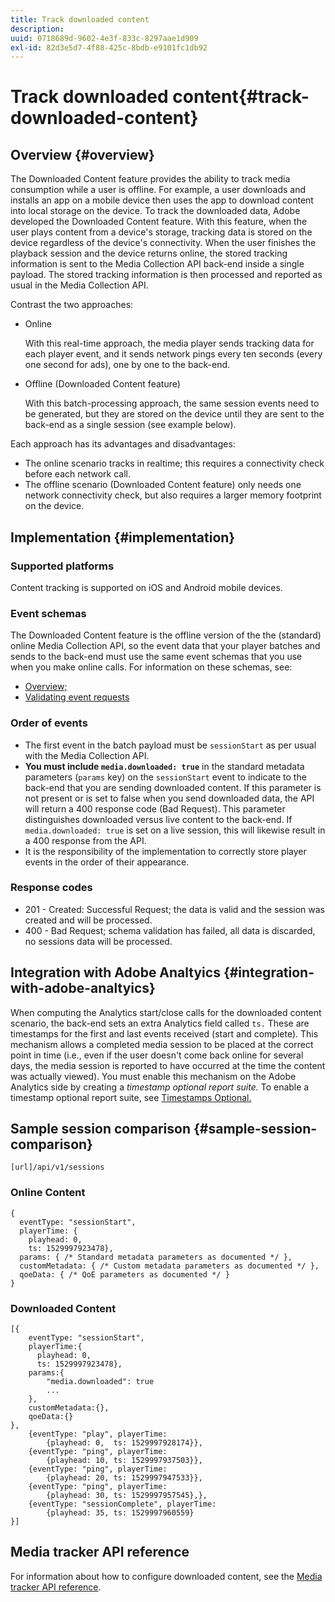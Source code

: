 ```yaml
---
title: Track downloaded content
description:
uuid: 0718689d-9602-4e3f-833c-8297aae1d909
exl-id: 82d3e5d7-4f88-425c-8bdb-e9101fc1db92
---
```

# Track downloaded content{#track-downloaded-content}

## Overview {#overview}

The Downloaded Content feature provides the ability to track media consumption while a user is offline. For example, a user downloads and installs an app on a mobile device then uses the app to download content into local storage on the device. To track the downloaded data, Adobe developed the Downloaded Content feature. With this feature, when the user plays content from a device's storage, tracking data is stored on the device regardless of the device's connectivity. When the user finishes the playback session and the device returns online, the stored tracking information is sent to the Media Collection API back-end inside a single payload. The stored tracking information is then processed and reported as usual in the Media Collection API.

Contrast the two approaches:

* Online

   With this real-time approach, the media player sends tracking data for each player event, and it sends network pings every ten seconds (every one second for ads), one by one to the back-end.

* Offline (Downloaded Content feature)

   With this batch-processing approach, the same session events need to be generated, but they are stored on the device until they are sent to the back-end as a single session (see example below).

Each approach has its advantages and disadvantages:
* The online scenario tracks in realtime; this requires a connectivity check before each network call.
* The offline scenario (Downloaded Content feature) only needs one network connectivity check, but also requires a larger memory footprint on the device.

## Implementation {#implementation}

### Supported platforms

Content tracking is supported on iOS and Android mobile devices.

### Event schemas

The Downloaded Content feature is the offline version of the the (standard) online Media Collection API, so the event data that your player batches and sends to the back-end must use the same event schemas that you use when you make online calls. For information on these schemas, see:
* [Overview;](/help/media-collection-api/mc-api-overview.md)
* [Validating event requests](/help/media-collection-api/mc-api-impl/mc-api-validate-reqs.md)

### Order of events

* The first event in the batch payload must be `sessionStart` as per usual with the Media Collection API.
* **You must include `media.downloaded: true`** in the standard metadata parameters (`params` key) on the `sessionStart` event to indicate to the back-end that you are sending downloaded content. If this parameter is not present or is set to false when you send downloaded data, the API will return a 400 response code (Bad Request). This parameter distinguishes downloaded versus live content to the back-end. If `media.downloaded: true` is set on a live session, this will likewise result in a 400 response from the API.
* It is the responsibility of the implementation to correctly store player events in the order of their appearance.

### Response codes

* 201 - Created: Successful Request; the data is valid and the session was created and will be processed.
* 400 - Bad Request; schema validation has failed, all data is discarded, no sessions data will be processed.

## Integration with Adobe Analtyics {#integration-with-adobe-analtyics}

When computing the Analytics start/close calls for the downloaded content scenario, the back-end sets an extra Analytics field called `ts.` These are timestamps for the first and last events received (start and complete). This mechanism allows a completed media session to be placed at the correct point in time (i.e., even if the user doesn't come back online for several days, the media session is reported to have occurred at the time the content was actually viewed). You must enable this mechanism on the Adobe Analytics side by creating a _timestamp optional report suite._ To enable a timestamp optional report suite, see [Timestamps Optional.](https://experienceleague.adobe.com/docs/analytics/admin/admin-tools/timestamp-optional.html)

## Sample session comparison {#sample-session-comparison}

```
[url]/api/v1/sessions
```

### Online Content

  ```
  {
    eventType: "sessionStart",
    playerTime: {
      playhead: 0,  
      ts: 1529997923478},  
    params: { /* Standard metadata parameters as documented */ },  
    customMetadata: { /* Custom metadata parameters as documented */ },  
    qoeData: { /* QoE parameters as documented */ }
  }
  ```

### Downloaded Content

```
[{
    eventType: "sessionStart",
    playerTime:{
      playhead: 0,
      ts: 1529997923478},  
    params:{
        "media.downloaded": true
        ...
    },
    customMetadata:{},  
    qoeData:{}
},
    {eventType: "play", playerTime:
        {playhead: 0,  ts: 1529997928174}},
    {eventType: "ping", playerTime:
        {playhead: 10, ts: 1529997937503}},
    {eventType: "ping", playerTime:
        {playhead: 20, ts: 1529997947533}},
    {eventType: "ping", playerTime:
        {playhead: 30, ts: 1529997957545},},
    {eventType: "sessionComplete", playerTime:
        {playhead: 35, ts: 1529997960559}
}]
```

## Media tracker API reference

For information about how to configure downloaded content, see the [Media tracker API reference](https://aep-sdks.gitbook.io/docs/using-mobile-extensions/adobe-media-analytics/media-api-reference#media-api-reference).
